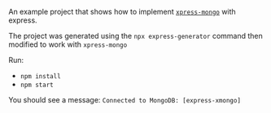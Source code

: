 An example project that shows how to implement [`xpress-mongo`](https://npmjs.com/package/xpress-mongo) with express.

The project was generated using the `npx express-generator` command then modified to work with `xpress-mongo`

Run:
- `npm install`
- `npm start`

You should see a message: `Connected to MongoDB: [express-xmongo]`